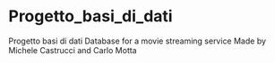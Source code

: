 # Progetto_basi_di_dati
Progetto basi di dati
Database for a movie streaming service
Made by Michele Castrucci and Carlo Motta

